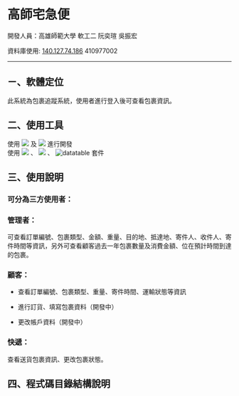 # 高師宅急便

開發人員：高雄師範大學 軟工二 阮奕瑄 吳振宏

資料庫使用:
[140.127.74.186]()
410977002
<hr>

## ㄧ、軟體定位

此系統為包裹追蹤系統，使用者進行登入後可查看包裹資訊。

## 二、使用工具

使用
![](https://img.shields.io/badge/html-86.3%25-red)
及
![](https://img.shields.io/badge/php-13.7%25-blue)
進行開發
<br>使用
![](https://img.shields.io/badge/Bootstrap-5.1-blueviolet)
、
![](https://img.shields.io/badge/jQuery-3.5-blue)
、
![datatable](https://img.shields.io/badge/DataTables-1.12.1-green)
套件
## 三、使用說明

### 可分為三方使用者：

### 管理者：

可查看訂單編號、包裹類型、金額、重量、目的地、抵達地、寄件人、收件人、寄件時間等資訊，另外可查看顧客過去一年包裹數量及消費金額、位在預計時間到達的包裹。
### 顧客：

* 查看訂單編號、包裹類型、重量、寄件時間、運輸狀態等資訊

* 進行訂貨、填寫包裹資料（開發中）

* 更改帳戶資料（開發中）


### 快遞：

查看送貨包裹資訊、更改包裹狀態。

## 四、程式碼目錄結構說明



